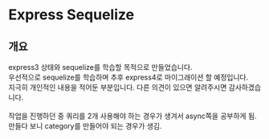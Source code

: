 # Express Sequelize
## 개요
express3 상태와 sequelize를 학습할 목적으로 만들었습니다.<br>
우선적으로 sequelize를 학습하며 추후 express4로 마이그래이션 할 예정입니다.<br>
지극히 개인적인 내용을 적어둔 부분입니다. 다른 의견이 있으면 알려주시면 감사하겠습니다.<br>
<br>
작업을 진행하던 중 쿼리를 2개 사용해야 하는 경우가 생겨서 async쪽을 공부하게 됨.<br>
만들다 보니 category를 만들어야 되는 경우가 생김.


